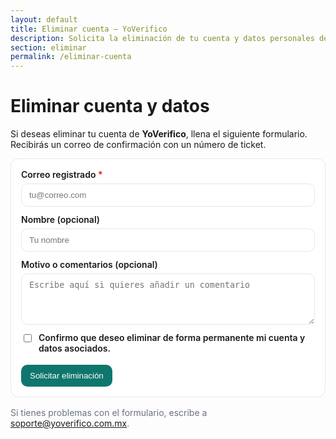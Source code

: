 ```yaml
---
layout: default
title: Eliminar cuenta — YoVerifico
description: Solicita la eliminación de tu cuenta y datos personales de YoVerifico.
section: eliminar
permalink: /eliminar-cuenta
---
```



# Eliminar cuenta y datos
Si deseas eliminar tu cuenta de **YoVerifico**, llena el siguiente formulario. Recibirás un correo de confirmación con un número de ticket.


<form id="formEliminar" class="form-box" novalidate>
<div class="field">
<label for="email">Correo registrado <span style="color:red">*</span></label>
<input id="email" name="email" type="email" required placeholder="tu@correo.com" autocomplete="email" />
</div>


<div class="field">
<label for="nombre">Nombre (opcional)</label>
<input id="nombre" name="nombre" type="text" placeholder="Tu nombre" />
</div>


<div class="field">
<label for="motivo">Motivo o comentarios (opcional)</label>
<textarea id="motivo" name="motivo" rows="4" placeholder="Escribe aquí si quieres añadir un comentario"></textarea>
</div>


<!-- Honeypot anti-spam -->
<div style="display:none;" aria-hidden="true">
<label for="empresa">Empresa</label>
<input id="empresa" name="empresa" type="text" tabindex="-1" autocomplete="off" />
</div>


<div class="field checkbox">
<input id="consent" name="consent" type="checkbox" required />
<label for="consent">Confirmo que deseo eliminar de forma permanente mi cuenta y datos asociados.</label>
</div>


<div class="actions">
<button id="btnEnviar" type="submit">Solicitar eliminación</button>
<span id="estado" role="status" aria-live="polite"></span>
</div>
</form>


<p class="muted" style="margin-top:1rem;">Si tienes problemas con el formulario, escribe a <a href="mailto:soporte@yoverifico.com.mx">soporte@yoverifico.com.mx</a>.</p>


<!-- Carga del JS específico de esta página -->
<script defer src="{{ "/assets/js/eliminar.js" | relative_url }}"></script>


<!-- Estilos mínimos del formulario -->
<style>
.form-box{border:1px solid #e5e7eb;border-radius:12px;padding:16px;max-width:720px;background:#fff}
.field{margin-bottom:12px}
.field label{display:block;font-weight:600;margin-bottom:6px}
.field input[type="text"],.field input[type="email"],.field textarea{width:100%;padding:10px 12px;border:1px solid #e5e7eb;border-radius:10px}
.checkbox{display:flex;align-items:flex-start;gap:.5rem}
.actions{display:flex;align-items:center;gap:12px;margin-top:8px}
#btnEnviar{background:#0f766e;color:#fff;padding:10px 14px;border-radius:10px;border:0;cursor:pointer}
#btnEnviar[disabled]{opacity:.6;cursor:not-allowed}
.muted{color:#6b7280}
</style>